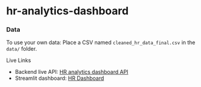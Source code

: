 # hr-analytics-dashboard

### Data

To use your own data:
Place a CSV named `cleaned_hr_data_final.csv` in the `data/` folder.

Live Links
- Backend live API: [HR analytics dashboard API](https://hr-analytics-dashboard.onrender.com/)
- Streamlit dashboard: [HR Dashboard](https://hr-dashboard-3q51.onrender.com/)
